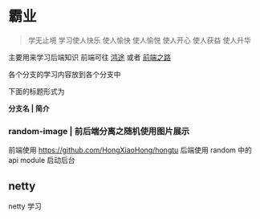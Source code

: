 # 霸业

> 学无止境 学习使人快乐 使人愉快 使人愉悦 使人开心 使人获益 使人升华

主要用来学习后端知识 前端可往 [鸿途](https://github.com/HongXiaoHong/hongtu) 或者 [前端之路](https://github.com/HongXiaoHong/front_road)

各个分支的学习内容放到各个分支中

下面的标题形式为

**分支名 | 简介**

### random-image | 前后端分离之随机使用图片展示

前端使用
https://github.com/HongXiaoHong/hongtu
后端使用 random 中的 api module 启动后台

## netty
netty 学习